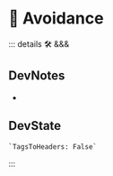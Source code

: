 
# 💜 <neuro>Avoidance</neuro>

::: details 🛠 <dev>&&&</dev>

## DevNotes

-

## DevState

```py
`TagsToHeaders: False`
```

:::
